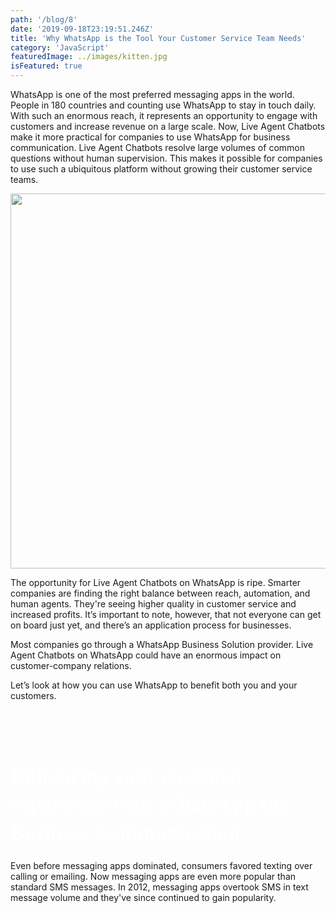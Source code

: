 ```yaml
---
path: '/blog/8'
date: '2019-09-18T23:19:51.246Z'
title: 'Why WhatsApp is the Tool Your Customer Service Team Needs'
category: 'JavaScript'
featuredImage: ../images/kitten.jpg
isFeatured: true
---
```


WhatsApp is one of the most preferred messaging apps in the world. People in 180 countries and counting use WhatsApp to stay in touch daily. With such an enormous reach, it represents an opportunity to engage with customers and increase revenue on a large scale. Now, Live Agent Chatbots make it more practical for companies to use WhatsApp for business communication. Live Agent Chatbots resolve large volumes of common questions without human supervision. This makes it possible for companies to use such a ubiquitous platform without growing their customer service teams.

<img width="600" src='https://octodex.github.com/images/yaktocat.png'></img>

The opportunity for Live Agent Chatbots on WhatsApp is ripe. Smarter companies are finding the right balance between reach, automation, and human agents. They're seeing higher quality in customer service and increased profits. It’s important to note, however, that not everyone can get on board just yet, and there’s an application process for businesses.

Most companies go through a WhatsApp Business Solution provider. Live Agent Chatbots on WhatsApp could have an enormous impact on customer-company relations.

Let’s look at how you can use WhatsApp to benefit both you and your customers.

<h1 style="font-family:Heebo; line-height:45px; color:white; font-size: 34px; padding-top:50px;" >Enhancing your customer experience with WhatsApp for Business Communication</h1>

Even before messaging apps dominated, consumers favored texting over calling or emailing. Now messaging apps are even more popular than standard SMS messages. In 2012, messaging apps overtook SMS in text message volume and they've since continued to gain popularity.
